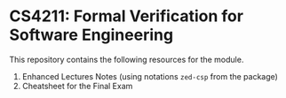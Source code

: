 # CS4211: Formal Verification for Software Engineering
This repository contains the following resources for the module.
1. Enhanced Lectures Notes (using notations `zed-csp` from the package)
2. Cheatsheet for the Final Exam
